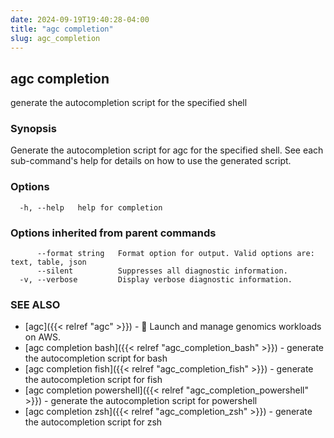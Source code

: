 ```yaml
---
date: 2024-09-19T19:40:28-04:00
title: "agc completion"
slug: agc_completion
---
```

## agc completion

generate the autocompletion script for the specified shell

### Synopsis


Generate the autocompletion script for agc for the specified shell.
See each sub-command's help for details on how to use the generated script.


### Options

```
  -h, --help   help for completion
```

### Options inherited from parent commands

```
      --format string   Format option for output. Valid options are: text, table, json
      --silent          Suppresses all diagnostic information.
  -v, --verbose         Display verbose diagnostic information.
```

### SEE ALSO

* [agc]({{< relref "agc" >}})	 - 🧬 Launch and manage genomics workloads on AWS.
* [agc completion bash]({{< relref "agc_completion_bash" >}})	 - generate the autocompletion script for bash
* [agc completion fish]({{< relref "agc_completion_fish" >}})	 - generate the autocompletion script for fish
* [agc completion powershell]({{< relref "agc_completion_powershell" >}})	 - generate the autocompletion script for powershell
* [agc completion zsh]({{< relref "agc_completion_zsh" >}})	 - generate the autocompletion script for zsh

